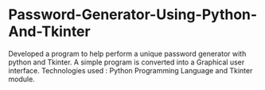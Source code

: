 # Password-Generator-Using-Python-And-Tkinter
Developed a program to help perform a unique password generator with python and Tkinter.
A simple program is converted into a Graphical user interface.
Technologies used : Python Programming Language and Tkinter module.
